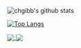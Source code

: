 <!--
**chgibb/chgibb** is a ✨ _special_ ✨ repository because its `README.md` (this file) appears on your GitHub profile.

Here are some ideas to get you started:

- 🔭 I’m currently working on ...
- 🌱 I’m currently learning ...
- 👯 I’m looking to collaborate on ...
- 🤔 I’m looking for help with ...
- 💬 Ask me about ...
- 📫 How to reach me: ...
- 😄 Pronouns: ...
- ⚡ Fun fact: ...
-->

![chgibb's github stats](https://github-readme-stats.vercel.app/api?username=chgibb&show_icons=true&theme=algolia&count_private=true)

[![Top Langs](https://github-readme-stats.vercel.app/api/top-langs/?username=chgibb&hide=java&layout=compact&theme=algolia&langs_count=6)](https://github.com/anuraghazra/github-readme-stats) 

<a href="https://github.com/chgibb/easy-nlu">
  <img align="center" src="https://github-readme-stats.vercel.app/api/pin/?username=chgibb&repo=easy-nlu&show_owner=true&theme=algolia" />
</a>
<a href="https://github.com/chgibb/mono-surveyor">
  <img align="center" src="https://github-readme-stats.vercel.app/api/pin/?username=chgibb&repo=mono-surveyor&show_owner=true&theme=algolia" />
</a>
